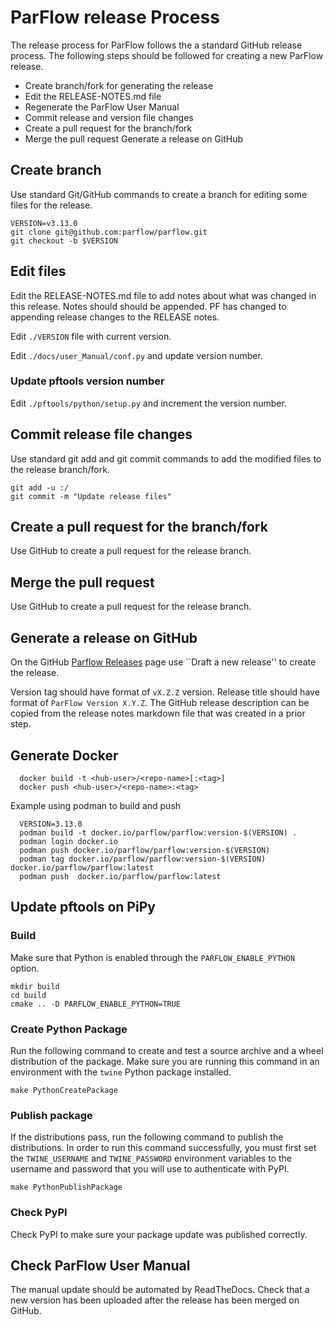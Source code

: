 # ParFlow release Process

The release process for ParFlow follows the a standard GitHub
release process.  The following steps should be followed for creating a new
ParFlow release.

* Create branch/fork for generating the release
* Edit the RELEASE-NOTES.md file
* Regenerate the ParFlow User Manual
* Commit release and version file changes
* Create a pull request for the branch/fork
* Merge the pull request
 Generate a release on GitHub

## Create branch

Use standard Git/GitHub commands to create a branch for editing some files for the release.

```shell
VERSION=v3.13.0
git clone git@github.com:parflow/parflow.git
git checkout -b $VERSION
```

## Edit files

Edit the RELEASE-NOTES.md file to add notes about what was changed in
this release.  Notes should should be appended.  PF has changed to appending
release changes to the RELEASE notes.

Edit `./VERSION` file with current version.

Edit `./docs/user_Manual/conf.py` and update version number.

### Update pftools version number 

Edit `./pftools/python/setup.py` and increment the version number.

## Commit release file changes

Use standard git add and git commit commands to add the modified files
to the release branch/fork.

```shell
git add -u :/
git commit -m "Update release files"
```

## Create a pull request for the branch/fork

Use GitHub to create a pull request for the release branch.
  
## Merge the pull request

Use GitHub to create a pull request for the release branch.
  
## Generate a release on GitHub

On the GitHub [Parflow Releases](https://github.com/parflow/parflow/releases)
page use ``Draft a new release'' to create the release.

Version tag should have format of `vX.Z.Z` version.  Release title
should have format of `ParFlow Version X.Y.Z`.  The GitHub release
description can be copied from the release notes markdown file that
was created in a prior step.

## Generate Docker

```shell
  docker build -t <hub-user>/<repo-name>[:<tag>]
  docker push <hub-user>/<repo-name>:<tag>
```

Example using podman to build and push

```shell
  VERSION=3.13.0
  podman build -t docker.io/parflow/parflow:version-$(VERSION) .
  podman login docker.io
  podman push docker.io/parflow/parflow:version-$(VERSION)
  podman tag docker.io/parflow/parflow:version-$(VERSION) docker.io/parflow/parflow:latest
  podman push  docker.io/parflow/parflow:latest
```

## Update pftools on PiPy

### Build 

Make sure that Python is enabled through the `PARFLOW_ENABLE_PYTHON` option.

```shell
mkdir build
cd build
cmake .. -D PARFLOW_ENABLE_PYTHON=TRUE
```

### Create Python Package

Run the following command to create and test a source archive and a wheel
distribution of the package. Make sure you are running this command in an 
environment with the `twine` Python package installed.

```shell
make PythonCreatePackage
```
### Publish package

If the distributions pass, run the following command to publish the
distributions. In order to run this command successfully, you must first set the
`TWINE_USERNAME` and `TWINE_PASSWORD` environment variables to the username
and password that you will use to authenticate with PyPI.

```shell
make PythonPublishPackage
```

### Check PyPI

Check PyPI to make sure your package update was published correctly.

## Check ParFlow User Manual

The manual update should be automated by ReadTheDocs.   Check that a new version has been uploaded after the 
release has been merged on GitHub.
  


